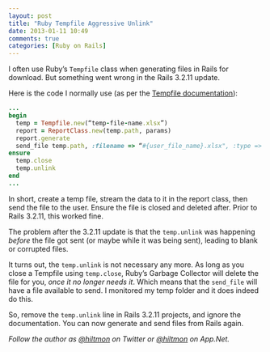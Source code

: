 ```yaml
---
layout: post
title: "Ruby Tempfile Aggressive Unlink"
date: 2013-01-11 10:49
comments: true
categories: [Ruby on Rails]
---
```


I often use Ruby’s `Tempfile` class when generating files in Rails for download. But something went wrong in the Rails 3.2.11 update.

Here is the code I normally use (as per the [Tempfile documentation](http://www.ruby-doc.org/stdlib-1.9.3/libdoc/tempfile/rdoc/Tempfile.html)):

``` ruby
...
begin 
  temp = Tempfile.new(“temp-file-name.xlsx”) 
  report = ReportClass.new(temp.path, params)
  report.generate
  send_file temp.path, :filename => “#{user_file_name}.xlsx", :type => "application/xlsx"
ensure
  temp.close
  temp.unlink
end
...
```

In short, create a temp file, stream the data to it in the report class, then send the file to the user. Ensure the file is closed and deleted after. Prior to Rails 3.2.11, this worked fine.

The problem after the 3.2.11 update is that the `temp.unlink` was happening *before* the file got sent (or maybe while it was being sent), leading to blank or corrupted files.

It turns out, the `temp.unlink` is not necessary any more. As long as you close a Tempfile using `temp.close`, Ruby’s Garbage Collector will delete the file for you, *once it no longer needs it*. Which means that the `send_file` will have a file available to send. I monitored my temp folder and it does indeed do this. 

So, remove the `temp.unlink` line in Rails 3.2.11 projects, and ignore the documentation. You can now generate and send files from Rails again.

*Follow the author as [@hiltmon](https://twitter.com/hiltmon) on Twitter or [@hiltmon](http://alpha.app.net/hiltmon) on App.Net.*